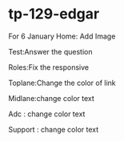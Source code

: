 # tp-129-edgar

For 6 January
Home:
Add Image

Test:Answer the question

Roles:Fix the responsive

Toplane:Change the color of link

Midlane:change color text

Adc : change color text

Support : change color text
